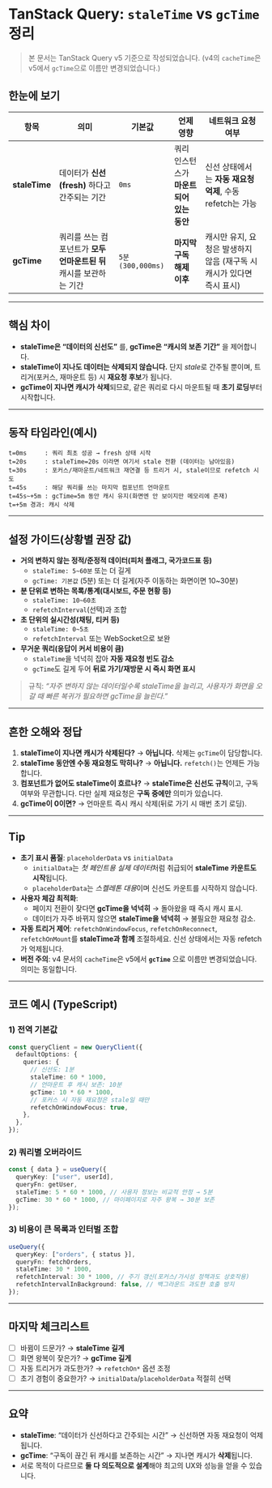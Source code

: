 # TanStack Query: `staleTime` vs `gcTime` 정리

> 본 문서는 TanStack Query v5 기준으로 작성되었습니다. (v4의 `cacheTime`은 v5에서 `gcTime`으로 이름만 변경되었습니다.)

## 한눈에 보기

| 항목          | 의미                                                               | 기본값            | 언제 영향                                | 네트워크 요청 여부                                                    |
| ------------- | ------------------------------------------------------------------ | ----------------- | ---------------------------------------- | --------------------------------------------------------------------- |
| **staleTime** | 데이터가 **신선(fresh)** 하다고 간주되는 기간                      | `0ms`             | 쿼리 인스턴스가 **마운트되어 있는 동안** | 신선 상태에서는 **자동 재요청 억제**, 수동 refetch는 가능             |
| **gcTime**    | 쿼리를 쓰는 컴포넌트가 **모두 언마운트된 뒤** 캐시를 보관하는 기간 | `5분 (300,000ms)` | **마지막 구독 해제 이후**                | 캐시만 유지, 요청은 발생하지 않음 (재구독 시 캐시가 있다면 즉시 표시) |

---

## 핵심 차이

- **staleTime은 “데이터의 신선도”** 를, **gcTime은 “캐시의 보존 기간”** 을 제어합니다.
- **staleTime이 지나도 데이터는 삭제되지 않습니다.** 단지 *stale*로 간주될 뿐이며, 트리거(포커스, 재마운트 등) 시 **재요청 후보**가 됩니다.
- **gcTime이 지나면 캐시가 삭제**되므로, 같은 쿼리로 다시 마운트될 때 **초기 로딩**부터 시작합니다.

---

## 동작 타임라인(예시)

```
t=0ms     : 쿼리 최초 성공 → fresh 상태 시작
t=20s     : staleTime=20s 이라면 여기서 stale 전환 (데이터는 남아있음)
t=30s     : 포커스/재마운트/네트워크 재연결 등 트리거 시, stale이므로 refetch 시도
t=45s     : 해당 쿼리를 쓰는 마지막 컴포넌트 언마운트
t=45s~+5m : gcTime=5m 동안 캐시 유지(화면엔 안 보이지만 메모리에 존재)
t=+5m 경과: 캐시 삭제
```

---

## 설정 가이드(상황별 권장 값)

- **거의 변하지 않는 정적/준정적 데이터(피처 플래그, 국가코드표 등)**
  - `staleTime: 5~60분` 또는 더 길게
  - `gcTime: 기본값` (5분) 또는 더 길게(자주 이동하는 화면이면 10~30분)
- **분 단위로 변하는 목록/통계(대시보드, 주문 현황 등)**
  - `staleTime: 10~60초`
  - `refetchInterval`(선택)과 조합
- **초 단위의 실시간성(채팅, 티커 등)**
  - `staleTime: 0~5초`
  - `refetchInterval` 또는 WebSocket으로 보완
- **무거운 쿼리(응답이 커서 비용이 큼)**
  - `staleTime`을 넉넉히 잡아 **자동 재요청 빈도 감소**
  - `gcTime`도 길게 두어 **뒤로 가기/재방문 시 즉시 화면 표시**

> 규칙: _“자주 변하지 않는 데이터일수록 staleTime을 늘리고, 사용자가 화면을 오갈 때 빠른 복귀가 필요하면 gcTime을 늘린다.”_

---

## 흔한 오해와 정답

1. **staleTime이 지나면 캐시가 삭제된다?** → **아닙니다.** 삭제는 `gcTime`이 담당합니다.
2. **staleTime 동안엔 수동 재요청도 막히나?** → **아닙니다.** `refetch()`는 언제든 가능합니다.
3. **컴포넌트가 없어도 staleTime이 흐르나?** → **staleTime은 신선도 규칙**이고, 구독 여부와 무관합니다. 다만 실제 재요청은 **구독 중에만** 의미가 있습니다.
4. **gcTime이 0이면?** → 언마운트 즉시 캐시 삭제(뒤로 가기 시 매번 초기 로딩).

---

## Tip

- **초기 표시 품질**: `placeholderData` vs `initialData`
  - `initialData`는 *첫 페인트용 실제 데이터*처럼 취급되어 **staleTime 카운트도 시작**됩니다.
  - `placeholderData`는 *스켈레톤 대용*이며 신선도 카운트를 시작하지 않습니다.
- **사용자 체감 최적화**:
  - 페이지 전환이 잦다면 **gcTime을 넉넉히** → 돌아왔을 때 즉시 캐시 표시.
  - 데이터가 자주 바뀌지 않으면 **staleTime을 넉넉히** → 불필요한 재요청 감소.
- **자동 트리거 제어**: `refetchOnWindowFocus`, `refetchOnReconnect`, `refetchOnMount`를 **staleTime과 함께** 조절하세요. 신선 상태에서는 자동 refetch가 억제됩니다.
- **버전 주의**: v4 문서의 `cacheTime`은 v5에서 **`gcTime`** 으로 이름만 변경되었습니다. 의미는 동일합니다.

---

## 코드 예시 (TypeScript)

### 1) 전역 기본값

```ts
const queryClient = new QueryClient({
  defaultOptions: {
    queries: {
      // 신선도: 1분
      staleTime: 60 * 1000,
      // 언마운트 후 캐시 보존: 10분
      gcTime: 10 * 60 * 1000,
      // 포커스 시 자동 재요청은 stale일 때만
      refetchOnWindowFocus: true,
    },
  },
});
```

### 2) 쿼리별 오버라이드

```ts
const { data } = useQuery({
  queryKey: ["user", userId],
  queryFn: getUser,
  staleTime: 5 * 60 * 1000, // 사용자 정보는 비교적 안정 → 5분
  gcTime: 30 * 60 * 1000, // 마이페이지로 자주 왕복 → 30분 보존
});
```

### 3) 비용이 큰 목록과 인터벌 조합

```ts
useQuery({
  queryKey: ["orders", { status }],
  queryFn: fetchOrders,
  staleTime: 30 * 1000,
  refetchInterval: 30 * 1000, // 주기 갱신(포커스/가시성 정책과도 상호작용)
  refetchIntervalInBackground: false, // 백그라운드 과도한 호출 방지
});
```

---

## 마지막 체크리스트

- [ ] 바뀜이 드문가? → **staleTime 길게**
- [ ] 화면 왕복이 잦은가? → **gcTime 길게**
- [ ] 자동 트리거가 과도한가? → `refetchOn*` 옵션 조정
- [ ] 초기 경험이 중요한가? → `initialData`/`placeholderData` 적절히 선택

---

## 요약

- **staleTime**: “데이터가 신선하다고 간주되는 시간” → 신선하면 자동 재요청이 억제됩니다.
- **gcTime**: “구독이 끊긴 뒤 캐시를 보존하는 시간” → 지나면 캐시가 **삭제**됩니다.
- 서로 목적이 다르므로 **둘 다 의도적으로 설계**해야 최고의 UX와 성능을 얻을 수 있습니다.
